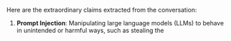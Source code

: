 Here are the extraordinary claims extracted from the conversation:

1. **Prompt Injection**: Manipulating large language models (LLMs) to behave in unintended or harmful ways, such as stealing the
